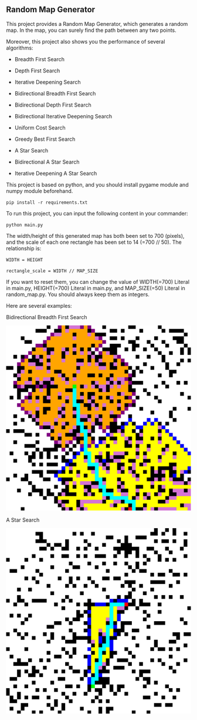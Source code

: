 ## Random Map Generator

This project provides a Random Map Generator, which generates a random map. In the map, you can surely find the path between any two points.

Moreover, this project also shows you the performance of several algorithms:

- Breadth First Search

- Depth First Search

- Iterative Deepening Search

- Bidirectional Breadth First Search

- Bidirectional Depth First Search

- Bidirectional Iterative Deepening Search

- Uniform Cost Search

- Greedy Best First Search

- A Star Search

- Bidirectional A Star Search

- Iterative Deepening A Star Search

This project is based on python, and you should install pygame module and numpy module beforehand.

```
pip install -r requirements.txt
```

To run this project, you can input the following content in your commander:

```
python main.py
```

The width/height of this generated map has both been set to 700 (pixels), and the scale of each one rectangle has been set to 14 (=700 // 50). The relationship is:

```
WIDTH = HEIGHT
```

```
rectangle_scale = WIDTH // MAP_SIZE
```

If you want to reset them, you can change the value of WIDTH(=700) Literal in main.py, HEIGHT(=700) Literal in main.py, and MAP_SIZE(=50) Literal in random_map.py. You should always keep them as integers.

Here are several examples:

Bidirectional Breadth First Search

![Bidirectional Breadth First Search](/images/Bidirectional-Breadth-First-Search.png)

A Star Search

![A Star Search](/images/A-Star-Search.png)